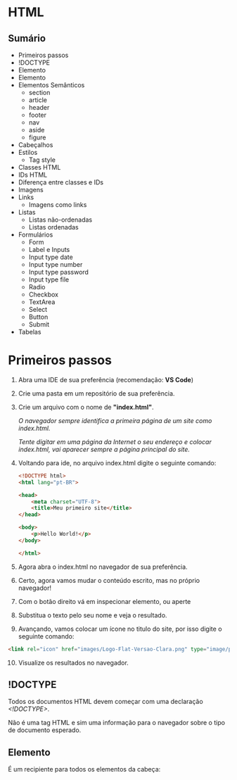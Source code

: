 # HTML

## Sumário

- Primeiros passos
- !DOCTYPE
- Elemento <head>
- Elemento <body>
- Elementos Semânticos
    - section
    - article
    - header
    - footer
    - nav
    - aside
    - figure
- Cabeçalhos
- Estilos
    - Tag style
- Classes HTML
- IDs HTML
- Diferença entre classes e IDs
- Imagens
- Links
    - Imagens como links
- Listas
    - Listas não-ordenadas
    - Listas ordenadas
- Formulários
    - Form
    - Label e Inputs
    - Input type date
    - Input type number
    - Input type password
    - Input type file
    - Radio
    - Checkbox
    - TextArea
    - Select
    - Button
    - Submit
- Tabelas

# Primeiros passos

1. Abra uma IDE de sua preferência (recomendação: **VS Code**)
2. Crie uma pasta em um repositório de sua preferência.
3. Crie um arquivo com o nome de **"index.html"**.

    *O navegador sempre identifica a primeira página de um site como index.html.*

    *Tente digitar em uma página da Internet o seu endereço e colocar index.html, vai aparecer sempre a página principal do site.*

4. Voltando para ide, no arquivo index.html digite o seguinte comando:

    ```html
    <!DOCTYPE html>
    <html lang="pt-BR">

    <head>
        <meta charset="UTF-8">
        <title>Meu primeiro site</title>
    </head>

    <body>
        <p>Hello World!</p>
    </body>

    </html>
    ```

5. Agora abra o index.html no navegador de sua preferência.
6. Certo, agora vamos mudar o conteúdo escrito, mas no próprio navegador!
7. Com o botão direito vá em inspecionar elemento, ou aperte 
8. Substitua o texto pelo seu nome e veja o resultado.
9. Avançando, vamos colocar um ícone no titulo do site, por isso digite o seguinte comando:

 

```html
<link rel="icon" href="images/Logo-Flat-Versao-Clara.png" type="image/png" sizes="16x16">
```

10. Visualize os resultados no navegador.

## !DOCTYPE

Todos os documentos HTML devem começar com uma declaração *<!DOCTYPE>*.

Não é uma tag HTML e sim uma informação para o navegador  sobre o tipo de documento esperado.

## Elemento <head>

É um recipiente para todos os elementos da cabeça: *<title>, <style>, <meta>, <link>, <script>* e *<base>*.

São metadados (dados de dados) e são colocados entre o <*html>* e o *<body>*. Os metadados não são exibidos.

Definem conjuntos de elementos, titulo, conjunto de caracteres, os estilos, scripts e outras metainformações. 

## Elemento <body>

Contém todo conteúdo de um elemento HTML, como: títulos, parágrafos, tabelas, imagens, listas, links, etc.

## Elementos semânticos

Descreve um significado para o navegador e para o desenvolvedor.

![https://www.w3schools.com/html/img_sem_elements.gif](https://www.w3schools.com/html/img_sem_elements.gif)

**Exemplos de elementos não-semânticos:** *<div>* e *<span>* não conta nada sobre o seu conteúdo.

**Exemplos de elementos semânticos:**  *<form>***,** *<table>* ****e *****<article>* define o seu conteúdo claramente.

### O elemento <section>

Define uma seção em um documento.

De acordo com a documentação do HTML do W3C: "Uma seção é um agrupamento temático de conteúdo, geralmente com um cabeçalho".

Uma página inicial normalmente pode ser dividida em seções para introdução, conteúdo e informações de contato.

Exemplo:

```html
<section>
  <h1>Como fazer um plano de ação</h1>
  <p>Plano de ação é uma ferramenta que traça uma metodologia ...</p>
</section>
```

### O elemento <article>

Especifica um conteúdo independente.

Um artigo deve ser capaz de fazer sentido por si próprio e deve ser possível lê-lo independente do restante do site.

Exemplos onde um *<article>* pode ser usado:

- Postagem no fórum
- Postagem no blog
- Artigo de jornal

Exemplo:

```html
<article>
	<h1>Como fazer um plano de ação</h1>
	<p>Para aprender como fazer um plano de ação, é preciso se concentrar em cinco pilares 
	    fundamentais: a iniciação do projeto (traçando os principais objetivos e metas), 
	    o planejamento (estabelecendo as ações), a execução (tomando as medidas), o 
	    monitoramento (avaliando os resultados) e o encerramento (documentando o que foi feito).</p>
</article>
```

⁉️ **Aninhando ```<article>``` na ```<section>``` ou vice-versa ?**

⁉️ **Podemos usar as definições para define como aninhar esses elementos ?**

**Não podemos!** 

Na Internet você encontrará páginas com *<section>* elementos que contém *<article>* elementos e *<article>* elementos que contém *<section>* elementos.

Você também encontrará páginas que contém *<section>* elementos que contém *<section>* elementos e *<article>* elementos que contém *<article>* elementos.

**Exemplo para um jornal:**

O esporte <article> na **seção** de esportes pode ter uma seção técnica em cada *<article>.*

### O elemento ```<header>```

Especifica o cabeçalho de um elemento ou seção.

Deve ser usado com contêiner para conteúdo introdutório.

Você pode ter vários *<header>* em um elemento.

Exemplo:

```html
<section>
  <article>
      <header>
          <h1>Como fazer um plano de Ação ?</h1>
          <p>Como fazer um plano de ação simplesmente perfeito para a sua empresa?</p>
      </header>
      <p>Essa é uma dúvida importante, cuja resposta pode colocar o seu negócio em uma rota de crescimento.</p>
  </article>
</section>
```

❗**Fique Atento**

Não confunda *<header>* com *<head>*

O *<head>* é um elemento para todos os elementos da cabeça: *<title>, <style>, <meta>, <link>, <script>.*

O *<header>* é um cabeçalho de um elemento ou seção.

### O elemento <footer>

Especifica o rodapé para um elemento ou seção.

Um *<footer>* deve conter informações sobre o elemento que o contém.

Um rodapé normalmente contém: autor do documento, informações de direitos autorais, links para termos de uso, informações de contato, etc.

Você pode ter vários footer em um documento.

```html
<footer>
  <p>&copy; 2020, by I'm Kind of a Big Deal, LLC </p>
</footer>
```

### O elemento <nav>

Define um conjunto de links de navegação.

Nem todos os os links de um documento devem estar dentro do *<nav>.* O nav é destinado apenas para o bloco principal de links de navegação.

```html
<nav>
  <a href="departamentos.html">Departamentos</a>
  <a href="membros.html">Membros</a>
  <a href="ferramentas.html">Ferramentas</a>
</nav>
```

**DICA:**

Para automatizar o trabalho digite: "*nav>a*3".* 

*Funcionou no VS Code, não sei se funciona em outras IDEs.*

### O elemento <aside>

Define algum conteúdo além do conteúdo que é colocado (como uma barra lateral).

Deve estar relacionado ao conteúdo.

```html
<section>
  <article>
      <p>Minha família e eu visitamos o Epcot Center neste verão.</p>
  </article>
  <aside>
      <h4>O Epcot Center é um parque temático na Disney World, Flórida.</h4>
  </aside>
</section>
```

### O elemento <figure>

Uma imagem e uma legenda podem ser agrupadas em um *<figure>*.

O objetivo de uma legenda é adicionar uma explicação visual a uma imagem.

O *<img>* define a imagem, o *<figcaption>* define a legenda.

Exemplo:

```html
<figure>
  <img src="https://upload.wikimedia.org/wikipedia/commons/c/ca/1_epcot_spaceship_earth_2010a.JPG" alt="Epcot Center">
  <figcaption>Epcot Center na Disney World, Florida</figcaption>
</figure>
```

## Cabeçalhos

Cabeçalhos são títulos ou legendas que você pode exibir em uma página web.

1. No mesmo arquivo digite:

```html
		<body>
			<h1>Titulo</h1>
	    <h2>Subtitulo</h2>
	    <h3>Texto 3</h3>
	    <h4>Texto 4</h4>
	    <h5>Texto 5</h5>
	    <h6>Texto 6</h6>
		</body>
```

*Dica de SEO:  Sempre seguir a hierarquia do texto! O Google penaliza se não seguir estas regras.*

# Título da página

## Titulo do post

### Subtitulo do post

2. Digite o código abaixo:

```html
<body>
    <h1>Tecnologia</h1>
    <h2>Treinamento de HTML</h2>
    <h3>Aprenda html e se prepare para o mercado</h3>
    <p>Aprenda HTML como você nunca viu, domine tudo deste o básico até o avançado, 
		<strong>isto é possível</strong>.
    </br> Saia da sua zona de conforto e vamos codar!
    </p>
    <h4>Autor: Seu nome</h4>
</body>
```

## Estilos HTML

O elemento *style* é usado para adicionar estilos ao elemento com cor, tamanho, fonte e muito mais.

Exemplo:

```html
<body style="background-color:powderblue;">
```

## Tag <style>

É utilizada para aplicar um CSS em um documento HTML.

```html
<style>
  h1 {color:red;}
  p {color:blue;}
</style>
```

## Classes HTML

O elemento classe é usado para definir estilos iguais para elementos com o mesmo nome de classe.

Exemplo:

```html
<div class="cabecalho">
   <p>Minha família e eu visitamos o Epcot Center neste verão.</p>
</div>
<div class="subtitulo">
  <h4>O Epcot Center é um parque temático na Disney World, Flórida.</h4>
</div>
```

```html
<style>
  .cabecalho {
      font-size: 18pt;
      color: red;
  }
  .subtitulo {
      background-color: blue;
      font-family: Arial, Helvetica, sans-serif;
  }
    </style>
```

O atributo class pode ser usado em qualquer elemento HTML.

O elemento class diferencia maiúsculas e minúsculas!

Use (**.)** para selecionar elementos de uma classe específica.

Um elemento HTML  pode ter mais de uma classe, cada nome de classe é separado por um espaço.

TAGS diferentes podem compartilhar a mesma classe. 

## ID HTML

O id é um atributo usado para especificar um ID exclusivo de um elemento HTML (o valor deve ser exclusivo no documento HTML).

No CSS para selecionar um ID exclusivo, escreva um caractere de hash (#) seguido pelo ID do elemento.

Exemplo:

```html
<p id="subtitulo">Minha família e eu visitamos o Epcot Center neste verão.</p>
```

```html
#subtitulo {
  display: inline-block;
  font-style: italic;
}
```

### Diferença entre classe e ID

As classes permitem atribuir formatação a vários elementos de uma vez. 

As IDs são únicas para cada elemento.

DICA!

Para automatizar o trabalho, tem um método para digitar ID e classe mais rápido, define classe e ID ao mesmo tempo e também define os elementos que estarão aninhados, com classe e ID:

```html
div#lista.lista1>ul#item.elementos*5
```

## Imagens

Para adicionar imagens em um site use este comando:

```html
<img src="img_girl.jpg" alt="Girl in a jacket" width="500" height="600">
```

## Links

Os links permitem que os usuários vão para outras páginas.

```html
<a href="https://github.com/AndersonUfop" title="My Github" target="_blank">Link</a>
```

### Imagens como links

```html
<a href="https://www.infoescola.com/geologia/caverna/">
    <img src="https://www.infoescola.com/wp-content/uploads/2011/11/caverna1-450x450.jpg" alt="Imagem">
</a>
```

DICA!

*Linkar a foto da logo da empresa para a página principal.*

## Listas

As listas permitem agrupar um conjunto de coisas.

### Listas não-ordenadas

- Departamentos
- Membros
- Ferramentas

```html
<ul class="list-unstyled components">
        <li>Departamentos</li>
        <li>Membros</li>
        <li>Ferramentas</li>
</ul>
```

### Listas ordenadas

1. Departamentos
2. Membros
3. Ferramentas

```html
<ol>
        <li>Departamentos</li>
        <li>Membros</li>
        <li>Ferramentas</li>
    </ol>
```

DICA! 

*Para automatizar o trabalho você pode digitar o [**nome da tag*quantidade que você quer]***

Exemplo:

```html
 li*3
```

Resultado:

```html
		<li></li>
    <li></li>
    <li></li>
```

Funcionou no VS Code, não sei se funciona em outras IDEs.

## Formulários

### Form

```html
<form action="index.html" method="POST">
```

### Label e Inputs

```html
<form>
       <label for="inputNome">Nome completo:</label>
       <input type="text" id="nome" placeholder="Digite seu nome" required>
   </form>
```

### Input type number

```html
<label for="inputFilhos">Número de filhos:</label>
<input type="number" id="filhos" placeholder="1" min="0" max="7" required>
```

### Input type date

```html
<label for="inputdataNasc">Data de nascimento:</label>
<input type="date" id="dataNasc" min="1900-01-01" max="2030-12-31">
```

### Input type password

```html
<label for="inputSenha">Senha:</label>
<input type="password" id="senha" maxlength="10" placeholder="Digite sua senha" required>
```

### Input type file

```html
<label for="myFile">Adicione uma foto:</label>
<input type="file" id="imagem" accept="image/*">
```

### Radio

```html
<input type="radio" name="sexo" value="masculino" id="masculino">
<label>Masculino</label>
<input type="radio" name="sexo" value="feminino" id="feminino">
<label>Femino</label>
```

### Checkbox

```html
<input type="checkbox" id="check1">
<label for="check1">HTML</label>
<input type="checkbox" id="check2">
<label for="check2">CSS</label>
<input type="checkbox" id="check3">
<label for="check3">JavaScript</label>
<input type="checkbox" id="check4">
<label for="check4">PHP</label>
<input type="checkbox" id="check5">
<label for="check5">Laravel</label>
<input type="checkbox" id="check6">
<label for="check6">Node JS</label>
<input type="checkbox" id="check7">
<label for="check7">React JS</label>
```

### TextArea

```html
<label for="descricao">Descrição</label>
<textarea rows="5" cols="16" placeholder="Descrição" required id="descricao"></textarea>
```

### Select

```html
<label for="departamento" id="departamento">Departamento</label>
<select name="departamento" id="departamento">
    <option value="1">Presidência</option>
    <option value="2">Vice-presidência</option>
    <option value="3">Projetos</option>
    <option value="4" selected>Qualidade</option>
    <option value="5">Marketing</option>
    <option value="6">Gestão de Pessoas</option>
</select>
```

### Button

```html
<button type="button" class="close" onclick="fechar()">Fechar</button>
<button type="button" disabled>Cancelar</button>
```

### Submit

```html
<button type="submit" class="btn btn-dark" onclick="confirmacao()">Salvar</button>
```

## Tabelas

```html
<table class="table" id="table" width="80%">
    <thead>
        <tr>
            <th scope="col" id="col1">Departamento</th>
            <th scope="col" id="col2">Descrição</th>
            <th scope="col" id="col4"> </th>
        </tr>
    </thead>
    <tbody>
        <tr>
            <td>Presidência</td>
            <td>O departamento é responsável por gerir uma <br>empresa júnior.</td>
            <td>
                <a href="editar.html">
                    <button type="button">Editar</button>
                </a>
                <button type="button">Excluir</button>
            </td>
        </tr>
        <tr>
            <td>Marketing</td>
            <td>O departamento éesponsável pela <br>comunicação interna e<br> externa.</td>
            <td>
                <a href="editar.html">
                    <button type="button">Editar</button>
                </a>
                <button type="button">Excluir</button>
            </td>
        </tr>
        <tr>
            <td>Gestão de Pessoas</td>
            <td>O departamento é responsável por promover<br> treinamentos, eventos<br> e resolver conflitos internos</td>
            <td>
                <a href="editar.html">
                    <button type="button" disabled>Editar</button>
                </a>

                <button type="button" disabled>Excluir</button>
            </td>
        </tr>
    </tbody>
</table>
```
